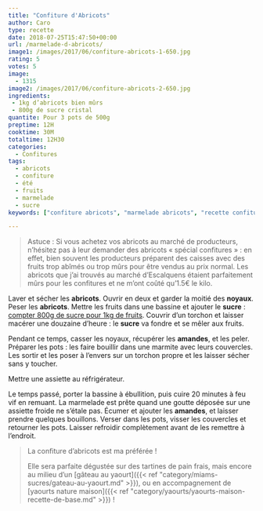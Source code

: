 ```yaml
---
title: "Confiture d'Abricots"
author: Caro
type: recette
date: 2018-07-25T15:47:50+00:00
url: /marmelade-d-abricots/
image1: /images/2017/06/confiture-abricots-1-650.jpg
rating: 5
votes: 5
image:
  - 1315
image2: /images/2017/06/confiture-abricots-2-650.jpg
ingredients:
 - 1kg d’abricots bien mûrs
 - 800g de sucre cristal
quantite: Pour 3 pots de 500g
preptime: 12H
cooktime: 30M
totaltime: 12H30
categories:
  - Confitures
tags:
  - abricots
  - confiture
  - été
  - fruits
  - marmelade
  - sucre
keywords: ["confiture abricots", "marmelade abricots", "recette confiture facile abricots", "confiture été"]

---
```

> Astuce : Si vous achetez vos abricots au marché de producteurs, n&rsquo;hésitez pas à leur demander des abricots « spécial confitures » : en effet, bien souvent les producteurs préparent des caisses avec des fruits trop abîmés ou trop mûrs pour être vendus au prix normal. Les abricots que j&rsquo;ai trouvés au marché d&rsquo;Escalquens étaient parfaitement mûrs pour les confitures et ne m&rsquo;ont coûté qu&rsquo;1.5€ le kilo.


  Laver et sécher les **abricots**. Ouvrir en deux et garder la moitié des **noyaux**. Peser les **abricots**. Mettre les fruits dans une bassine et ajouter le **sucre** : <span style="text-decoration: underline;">compter 800g de sucre pour 1kg de fruits</span>. Couvrir d&rsquo;un torchon et laisser macérer une douzaine d&rsquo;heure : le **sucre** va fondre et se mêler aux fruits.

  Pendant ce temps, casser les noyaux, récupérer les **amandes**, et les peler.
  Préparer les pots : les faire bouillir dans une marmite avec leurs couvercles. Les sortir et les poser à l&rsquo;envers sur un torchon propre et les laisser sécher sans y toucher.

Mettre une assiette au réfrigérateur.

  Le temps passé, porter la bassine à ébullition, puis cuire 20 minutes à feu vif en remuant.
  La marmelade est prête quand une goutte déposée sur une assiette froide ne s&rsquo;étale pas. Écumer et ajouter les **amandes**, et laisser prendre quelques bouillons.
  Verser dans les pots, visser les couvercles et retourner les pots. Laisser refroidir complètement avant de les remettre à l&rsquo;endroit.

> La confiture d&rsquo;abricots est ma préférée !
>
> Elle sera parfaite dégustée sur des tartines de pain frais, mais encore au milieu d&rsquo;un [gâteau au yaourt]({{< ref "category/miams-sucres/gateau-au-yaourt.md" >}}), ou en accompagnement de [yaourts nature maison]({{< ref "category/yaourts/yaourts-maison-recette-de-base.md" >}}) !
